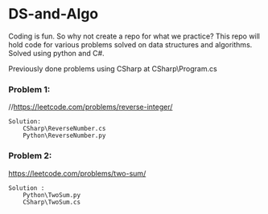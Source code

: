 # DS-and-Algo
Coding is fun. So why not create a repo for what we practice? This repo will hold code for various problems solved on data structures and algorithms. Solved using python and C#.

Previously done problems using CSharp at CSharp\Program.cs

### Problem 1:
//https://leetcode.com/problems/reverse-integer/

    Solution:
        CSharp\ReverseNumber.cs
        Python\ReverseNumber.py

### Problem 2: 
https://leetcode.com/problems/two-sum/ 

    Solution :
        Python\TwoSum.py
        CSharp\TwoSum.cs

    


        

